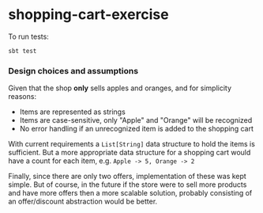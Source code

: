 # shopping-cart-exercise

To run tests:
```
sbt test
```

### Design choices and assumptions
Given that the shop **only** sells apples and oranges, and for simplicity reasons:
- Items are represented as strings
- Items are case-sensitive, only "Apple" and "Orange" will be recognized
- No error handling if an unrecognized item is added to the shopping cart

With current requirements a `List[String]` data structure to hold the items is sufficient.
But a more appropriate data structure for a shopping cart would have a count for each item,
e.g. `Apple -> 5, Orange -> 2`

Finally, since there are only two offers, implementation of these was kept simple. 
But of course, in the future if the store were to sell more products and have more offers
then a more scalable solution, probably consisting of an offer/discount abstraction 
would be better.